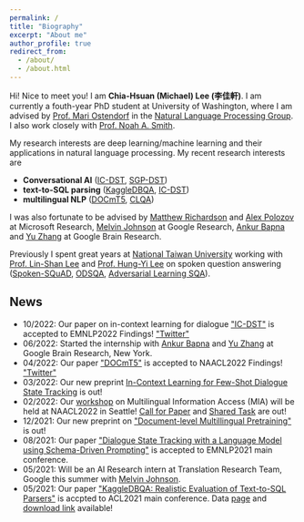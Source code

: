 ```yaml
---
permalink: /
title: "Biography"
excerpt: "About me"
author_profile: true
redirect_from: 
  - /about/
  - /about.html
---
```




Hi! Nice to meet you! I am **Chia-Hsuan (Michael) Lee (李佳軒)**.
I am currently a fouth-year PhD student at University of Washington, where I am advised by [Prof. Mari Ostendorf](https://people.ece.uw.edu/ostendorf/) in the [Natural Language Processing Group](https://nlp.washington.edu/). I also work closely with [Prof. Noah A. Smith](https://nasmith.github.io/).

My research interests are deep learning/machine learning and their applications in natural language processing. 
My recent research interests are 
- **Conversational AI** ([IC-DST](https://arxiv.org/abs/2203.08568), [SGP-DST](https://aclanthology.org/2021.emnlp-main.404/))
- **text-to-SQL parsing** ([KaggleDBQA](https://aclanthology.org/2021.acl-long.176/), [IC-DST](https://arxiv.org/abs/2203.08568))
- **multilingual NLP** ([DOCmT5](https://aclanthology.org/2022.findings-naacl.32/),  [CLQA](https://arxiv.org/abs/1907.06042))

I was also fortunate to be advised by [Matthew Richardson](https://scholar.google.com/citations?user=IT-vb_kAAAAJ&hl=en) and [Alex Polozov](https://alexpolozov.com/) at Microsoft Research, [Melvin Johnson](https://scholar.google.com/citations?user=g4oMRgsAAAAJ&hl=en) at Google Research, [Ankur Bapna](https://twitter.com/ankurbpn) and [Yu Zhang](https://scholar.google.com/citations?user=EilVnKwAAAAJ&hl=en) at Google Brain Research. 

Previously I spent great years at [National Taiwan University](https://www.ntu.edu.tw/) working with [Prof. Lin-Shan Lee](http://speech.ee.ntu.edu.tw/previous_version/lslNew.htm) and [Prof. Hung-Yi Lee](http://speech.ee.ntu.edu.tw/~tlkagk/) on spoken question answering ([Spoken-SQuAD](https://www.isca-speech.org/archive/pdfs/interspeech_2018/lee18d_interspeech.pdf), [ODSQA](https://ieeexplore.ieee.org/document/8639505), [Adversarial Learning SQA](https://ieeexplore.ieee.org/abstract/document/8683377)). 

## News
- 10/2022: Our paper on in-context learning for dialogue ["IC-DST"](https://arxiv.org/abs/2203.08568) is accepted to EMNLP2022 Findings! ["Twitter"](https://mobile.twitter.com/huyushi98/status/1529208385865797632)
- 06/2022: Started the internship with [Ankur Bapna](https://twitter.com/ankurbpn) and [Yu Zhang](https://scholar.google.com/citations?user=EilVnKwAAAAJ&hl=en) at Google Brain Research, New York. 
- 04/2022: Our paper ["DOCmT5"](https://aclanthology.org/2022.findings-naacl.32/) is accepted to NAACL2022 Findings! ["Twitter"](https://twitter.com/ChiahsuanL/status/1512582119440064512)
- 03/2022: Our new preprint [In-Context Learning for Few-Shot Dialogue State Tracking](https://arxiv.org/abs/2203.08568) is out! 
- 02/2022: Our [workshop](https://mia-workshop.github.io/) on Multilingual Information Access (MIA) will be held at NAACL2022 in Seattle! [Call for Paper](https://mia-workshop.github.io/cfp.html) and [Shared Task](https://mia-workshop.github.io/shared_task.html) are out!
- 12/2021: Our new preprint on ["Document-level Multillingual Pretraining"](https://arxiv.org/abs/2112.08709) is out!
- 08/2021: Our paper ["Dialogue State Tracking with a Language Model using Schema-Driven Prompting"](https://aclanthology.org/2021.emnlp-main.404/) is accepted to EMNLP2021 main conference.
- 05/2021: Will be an AI Research intern at Translation Research Team, Google this summer with [Melvin Johnson](https://scholar.google.com/citations?user=g4oMRgsAAAAJ&hl=en).
- 05/2021: Our paper ["KaggleDBQA: Realistic Evaluation of Text-to-SQL Parsers"](https://aclanthology.org/2021.acl-long.176/) is accpted to ACL2021 main conference. Data [page](https://github.com/chiahsuan156/KaggleDBQA) and [download link](https://www.microsoft.com/en-us/research/publication/kaggledbqa-realistic-evaluation-of-text-to-sql-parsers/) available! 
